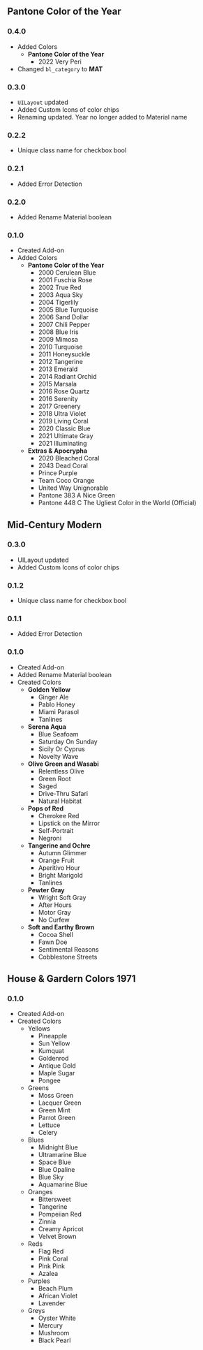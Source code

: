 ## Pantone Color of the Year

### 0.4.0
- Added Colors
  - **Pantone Color of the Year**
    - 2022 Very Peri
- Changed `bl_category` to **MAT**

### 0.3.0
- `UILayout` updated
- Added Custom Icons of color chips
- Renaming updated. Year no longer added to Material name

### 0.2.2
- Unique class name for checkbox bool

### 0.2.1
- Added Error Detection

### 0.2.0
- Added Rename Material boolean

### 0.1.0
- Created Add-on
- Added Colors
  - **Pantone Color of the Year**
    - 2000  Cerulean Blue
    <!-- #9BB7D4 -->
    - 2001  Fuschia Rose
    <!-- #C74375 -->
    - 2002  True Red
    <!-- #BF1932 -->
    - 2003  Aqua Sky
    <!-- #7BC4C4 -->
    - 2004  Tigerlily
    <!-- #E2583E -->
    - 2005  Blue Turquoise
    <!-- #53B0AE -->
    - 2006  Sand Dollar
    <!-- #DECDBE -->
    - 2007  Chili Pepper
    <!-- #9B1B30 -->
    - 2008  Blue Iris
    <!-- #5A5B9F -->
    - 2009  Mimosa
    <!-- #F0C05A -->
    - 2010  Turquoise
    <!-- #45B5AA -->
    - 2011  Honeysuckle
    <!-- #D94F70 -->
    - 2012  Tangerine
    <!-- #DD4124 -->
    - 2013  Emerald
    <!-- #009473 -->
    - 2014  Radiant Orchid
    <!-- #B163A3 -->
    - 2015  Marsala
    <!-- #955251 -->
    - 2016  Rose Quartz
    <!-- #F7CAC9 -->
    - 2016  Serenity
    <!-- #92A8D1 -->
    - 2017  Greenery
    <!-- #88B04B -->
    - 2018  Ultra Violet
    <!-- #5F4B8B -->
    - 2019  Living Coral
    <!-- #FF6F61 -->
    - 2020  Classic Blue
    <!-- #0F4C81 -->
    - 2021  Ultimate Gray
    <!-- #949597 -->
    - 2021  Illuminating
    <!-- #F5DF4D -->
  - **Extras & Apocrypha**
    - 2020 Bleached Coral                                           <!-- #F4F7FC -->
    - 2043 Dead Coral                                               <!-- #A7997E -->
    - Prince Purple
    <!-- #493452 -->
    - Team Coco Orange
    <!-- #FE7A0B -->
    - United Way Unignorable
    <!-- #FC502E -->
    - Pantone 383 A Nice Green
    <!-- #D0DF68 -->
    - Pantone 448 C The Ugliest Color in the World (Official)
    <!-- #4A412A -->

## Mid-Century Modern

### 0.3.0
- UILayout updated
- Added Custom Icons of color chips

### 0.1.2
- Unique class name for checkbox bool

### 0.1.1
- Added Error Detection

### 0.1.0
- Created Add-on
- Added Rename Material boolean
- Created Colors
  - **Golden Yellow**
    - Ginger Ale
    <!-- #efd079 -->
    - Pablo Honey
    <!-- #eac164 -->
    - Miami Parasol
    <!-- #F0D3A4 -->
    - Tanlines
    <!-- #c48c3f -->
  - **Serena Aqua**
    - Blue Seafoam
    <!-- #afe3e9 -->
    - Saturday On Sunday
    <!-- #567475 -->
    - Sicily Or Cyprus
    <!-- #488182 -->
    - Novelty Wave
    <!-- #73969f -->
  - **Olive Green and Wasabi**
    - Relentless Olive
    <!-- #71713e -->
    - Green Root
    <!-- #848551 -->
    - Saged
    <!-- #969684 -->
    - Drive-Thru Safari
    <!-- #8b9d82 -->
    - Natural Habitat
    <!-- #c4c2a3 -->
  - **Pops of Red**
    - Cherokee Red
    <!-- #764139 -->
    - Lipstick on the Mirror
    <!-- #ac2c3e -->
    - Self-Portrait
    <!-- #642c2f -->
    - Negroni
    <!-- #a53b33 -->
  - **Tangerine and Ochre**
    - Autumn Glimmer
    <!-- #E97F4E -->
    - Orange Fruit
    <!-- #f88f21 -->
    - Aperitivo Hour
    <!-- #e7a885 -->
    - Bright Marigold
    <!-- #d78754 -->
    - Tanlines
    <!-- #c78c40 -->
  - **Pewter Gray**
    - Wright Soft Gray
    <!-- #8e8fbf -->
    - After Hours
    <!-- #3c3b3e -->
    - Motor Gray
    <!-- #5c5d5f -->
    - No Curfew
    <!-- #626669 -->
  - **Soft and Earthy Brown**
    - Cocoa Shell
    <!-- #7e6657 -->
    - Fawn Doe
    <!-- #b5a99d -->
    - Sentimental Reasons
    <!-- #a29790 -->
    - Cobblestone Streets
    <!-- #918475 -->

## House & Gardern Colors 1971

### 0.1.0
- Created Add-on
- Created Colors
  - Yellows
    - Pineapple
    <!-- #faf076 -->
    - Sun Yellow
    <!-- #fce612 -->
    - Kumquat
    <!-- #f2ac18 -->
    - Goldenrod
    <!-- #d1ab4e -->
    - Antique Gold
    <!-- #b39859 -->
    - Maple Sugar
    <!-- #b3a67f -->
    - Pongee
    <!-- #d3c995 -->
  - Greens
    - Moss Green
    <!-- #687d37 -->
    - Lacquer Green
    <!-- #26572e -->
    - Green Mint
    <!-- #42ab52 -->
    - Parrot Green
    <!-- #a9ca5a -->
    - Lettuce
    <!-- #dceb71 -->
    - Celery
    <!-- #e8e9ce -->
  - Blues
    - Midnight Blue
    <!-- #17195c -->
    - Ultramarine Blue
    <!-- #1648a6 -->
    - Space Blue
    <!-- #1973cf -->
    - Blue Opaline
    <!-- #3a66a2 -->
    - Blue Sky
    <!-- #9ec4ef -->
    - Aquamarine Blue
    <!-- #cad1d3 -->
  - Oranges
    - Bittersweet
    <!-- #fd4f1c -->
    - Tangerine
    <!-- #ec4c53 -->
    - Pompeiian Red
    <!-- #b34848 -->
    - Zinnia
    <!-- #db7543 -->
    - Creamy Apricot
    <!-- #f5caab -->
    - Velvet Brown
    <!-- #4a3439 -->
  - Reds
    - Flag Red
    <!-- #d21b5c -->
    - Pink Coral
    <!-- #ec939f -->
    - Pink Pink
    <!-- #e9c7e9 -->
    - Azalea
    <!-- #e586b9 -->
  - Purples
    - Beach Plum
    <!-- #49134c -->
    - African Violet
    <!-- #ce90cf -->
    - Lavender
    <!-- #d1bce0 -->
  - Greys
    - Oyster White
    <!-- #e2dddb -->
    - Mercury
    <!-- #b2b0b5 -->
    - Mushroom
    <!-- #8b8484 -->
    - Black Pearl
    <!-- #0a0a13 -->
